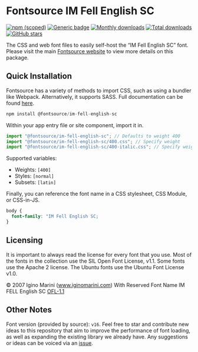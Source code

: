 # Fontsource IM Fell English SC

[![npm (scoped)](https://img.shields.io/npm/v/@fontsource/im-fell-english-sc?color=brightgreen)](https://www.npmjs.com/package/@fontsource/im-fell-english-sc) [![Generic badge](https://img.shields.io/badge/fontsource-passing-brightgreen)](https://github.com/fontsource/fontsource) [![Monthly downloads](https://badgen.net/npm/dm/@fontsource/im-fell-english-sc)](https://github.com/fontsource/fontsource) [![Total downloads](https://badgen.net/npm/dt/@fontsource/im-fell-english-sc)](https://github.com/fontsource/fontsource) [![GitHub stars](https://img.shields.io/github/stars/fontsource/fontsource.svg?style=social&label=Star)](https://github.com/fontsource/fontsource/stargazers)

The CSS and web font files to easily self-host the “IM Fell English SC” font. Please visit the main [Fontsource website](https://fontsource.org/fonts/im-fell-english-sc) to view more details on this package.

## Quick Installation

Fontsource has a variety of methods to import CSS, such as using a bundler like Webpack. Alternatively, it supports SASS. Full documentation can be found [here](https://fontsource.org/docs/introduction).

```javascript
npm install @fontsource/im-fell-english-sc
```

Within your app entry file or site component, import it in.

```javascript
import "@fontsource/im-fell-english-sc"; // Defaults to weight 400
import "@fontsource/im-fell-english-sc/400.css"; // Specify weight
import "@fontsource/im-fell-english-sc/400-italic.css"; // Specify weight and style

```

Supported variables:
- Weights: `[400]`
- Styles: `[normal]`
- Subsets: `[latin]`

Finally, you can reference the font name in a CSS stylesheet, CSS Module, or CSS-in-JS.

```css
body {
  font-family: "IM Fell English SC;
}
```

## Licensing
It is important to always read the license for every font that you use.
Most of the fonts in the collection use the SIL Open Font License, v1.1. Some fonts use the Apache 2 license. The Ubuntu fonts use the Ubuntu Font License v1.0.

© 2007 Igino Marini (www.iginomarini.com) With Reserved Font Name IM FELL English SC
[OFL-1.1](http://scripts.sil.org/OFL)

## Other Notes
Font version (provided by source): `v16`.
Feel free to star and contribute new ideas to this repository that aim to improve the performance of font loading, as well as expanding the existing library we already have. Any suggestions or ideas can be voiced via an [issue](https://github.com/fontsource/fontsource/issues).